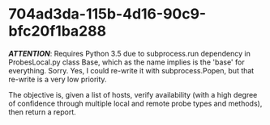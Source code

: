 # 704ad3da-115b-4d16-90c9-bfc20f1ba288
**_ATTENTION_**: Requires Python 3.5 due to subprocess.run dependency in ProbesLocal.py class Base, which as the name implies is the 'base' for everything. Sorry. Yes, I could re-write it with subprocess.Popen, but that re-write is a very low priority.

The objective is, given a list of hosts, verify availability (with a high degree of confidence through multiple local and remote probe types and methods), then return a report.
